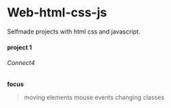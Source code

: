 # Web-html-css-js
Selfmade projects with html css and javascript.

#### project 1
###### Connect4
**focus**
> moving elements
> mouse events
> changing classes
